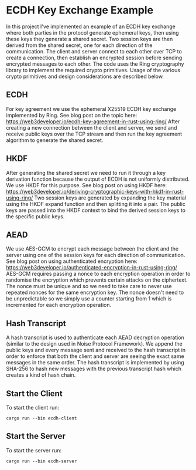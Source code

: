 # ECDH Key Exchange Example

In this project I've implemented an example of an ECDH key exchange where both parties in the protocol generate ephemeral keys, 
then using these keys they generate a shared secret. Two session keys are then derived from the shared secret, one for each direction 
of the communication. The client and server connect to each other over TCP to create a connection, then establish an encrypted session
before sending encrypted messages to each other. The code uses the Ring cryptography library to implement the required crypto primitives. 
Usage of the various crypto primitives and design considerations are described below.

## ECDH
For key agreement we use the ephemeral X25519 ECDH key exchange implemented by Ring. See blog post on the topic here: https://web3developer.io/ecdh-key-agreement-in-rust-using-ring/
After creating a new connection between the client and server, we send and receive public keys over the TCP stream and then run the key
agreement algorithm to generate the shared secret. 

## HKDF
After generating the shared secret we need to run it through a key derivation function because the output of ECDH is not uniformly distributed.
We use HKDF for this purpose. See blog post on using HKDF here: https://web3developer.io/deriving-cryptographic-keys-with-hkdf-in-rust-using-ring/
Two session keys are generated by expanding the key material using the HKDF expand function and then splitting it into a pair. The public keys 
are passed into the HKDF context to bind the derived session keys to the specific public keys. 

## AEAD
We use AES-GCM to encrypt each message between the client and the server using one of the session keys for each direction of communication. 
See blog post on using authenticated encryption here: https://web3developer.io/authenticated-encryption-in-rust-using-ring/
AES-GCM requires passing a nonce to each encryption operation in order to randomise the encryption which prevents certain attacks on the ciphertext.
The nonce must be unique and so we need to take care to never use repeated nonces for the same encryption key. The nonce doesn't need to be 
unpredictable so we simply use a counter starting from 1 which is incremented for each encryption operation. 

## Hash Transcript
A hash transcript is used to authenticate each AEAD decryption operation (similar to the design used in Noise Protocol Framework). We append the 
public keys and every message sent and received to the hash transcript in order to enforce that both the client and server are seeing the exact 
same messages in the same order. The hash transcript is implemented by using SHA-256 to hash new messages with the previous transcript hash which creates
a kind of hash chain.

## Start the Client
To start the client run:
```
cargo run --bin ecdh-client
```

## Start the Server
To start the server run:
```
cargo run --bin ecdh-server
```
